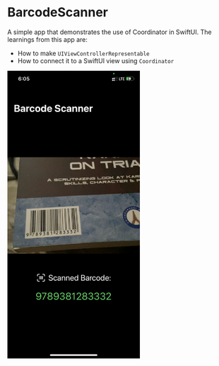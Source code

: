 # BarcodeScanner

A simple app that demonstrates the use of Coordinator in SwiftUI.
The learnings from this app are:
- How to make `UIViewControllerRepresentable`
- How to connect it to a SwiftUI view using `Coordinator`

<img src="scanned_barcode.PNG" width="300">
